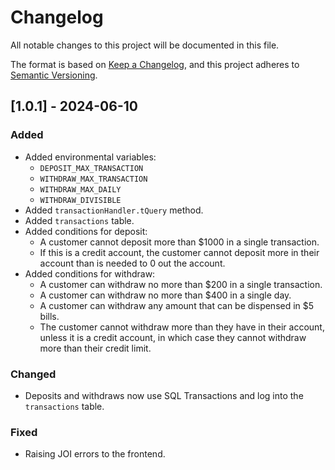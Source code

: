 # Changelog

All notable changes to this project will be documented in this file.

The format is based on [Keep a Changelog](https://keepachangelog.com/en/1.1.0/),
and this project adheres to [Semantic Versioning](https://semver.org/spec/v2.0.0.html).

## [1.0.1] - 2024-06-10

### Added

- Added environmental variables:
    - `DEPOSIT_MAX_TRANSACTION`
    - `WITHDRAW_MAX_TRANSACTION`
    - `WITHDRAW_MAX_DAILY`
    - `WITHDRAW_DIVISIBLE`
- Added `transactionHandler.tQuery` method.
- Added `transactions` table.
- Added conditions for deposit:
    - A customer cannot deposit more than $1000 in a single transaction.
    - If this is a credit account, the customer cannot deposit more in their account than is needed to 0 out the account.
- Added conditions for withdraw:
    - A customer can withdraw no more than $200 in a single transaction.
    - A customer can withdraw no more than $400 in a single day.
    - A customer can withdraw any amount that can be dispensed in $5 bills.
    - The customer cannot withdraw more than they have in their account, unless it is a credit account, in which case they cannot withdraw more than their credit limit.

### Changed

- Deposits and withdraws now use SQL Transactions and log into the `transactions` table.

### Fixed

- Raising JOI errors to the frontend.
